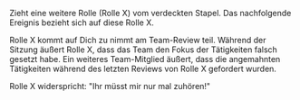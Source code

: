 Zieht eine weitere Rolle (Rolle X) vom verdeckten Stapel. Das nachfolgende Ereignis bezieht sich auf diese Rolle X.

Rolle X kommt auf Dich zu nimmt am Team-Review teil. Während der Sitzung äußert Rolle X, dass das Team den Fokus der Tätigkeiten falsch gesetzt habe. Ein weiteres Team-Mitglied äußert, dass die angemahnten Tätigkeiten während des letzten Reviews von Rolle X gefordert wurden.
 
Rolle X widerspricht: &quot;Ihr müsst mir nur mal zuhören!&quot; 



